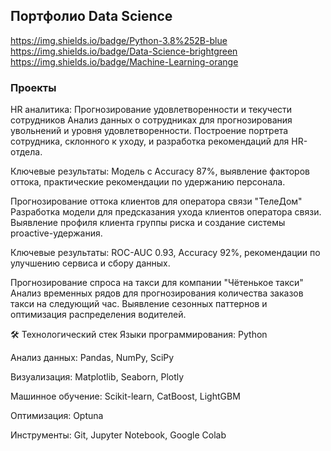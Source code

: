 ## Портфолио Data Science
https://img.shields.io/badge/Python-3.8%252B-blue
https://img.shields.io/badge/Data-Science-brightgreen
https://img.shields.io/badge/Machine-Learning-orange

### Проекты
HR аналитика: Прогнозирование удовлетворенности и текучести сотрудников
Анализ данных о сотрудниках для прогнозирования увольнений и уровня удовлетворенности. Построение портрета сотрудника, склонного к уходу, и разработка рекомендаций для HR-отдела.

Ключевые результаты: Модель с Accuracy 87%, выявление факторов оттока, практические рекомендации по удержанию персонала.

Прогнозирование оттока клиентов для оператора связи "ТелеДом"
Разработка модели для предсказания ухода клиентов оператора связи. Выявление профиля клиента группы риска и создание системы proactive-удержания.

Ключевые результаты: ROC-AUC 0.93, Accuracy 92%, рекомендации по улучшению сервиса и сбору данных.

Прогнозирование спроса на такси для компании "Чётенькое такси"
Анализ временных рядов для прогнозирования количества заказов такси на следующий час. Выявление сезонных паттернов и оптимизация распределения водителей.

🛠️ Технологический стек
Языки программирования: Python

Анализ данных: Pandas, NumPy, SciPy

Визуализация: Matplotlib, Seaborn, Plotly

Машинное обучение: Scikit-learn, CatBoost, LightGBM

Оптимизация: Optuna

Инструменты: Git, Jupyter Notebook, Google Colab
